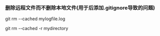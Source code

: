 ### 删除远程文件而不删除本地文件(用于后添加.gitignore导致的问题)

git rm --cached mylogfile.log

git rm --cached -r mydirectory
